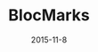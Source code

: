 ---
layout: default
modal-id: 1
date: 2015-11-8
title: BlocMarks
img: blocmarks.png
alt: cabin.png
project-date: April 2014
client: Bloc
category: Social
description: Share your Bookmarks
url:
---